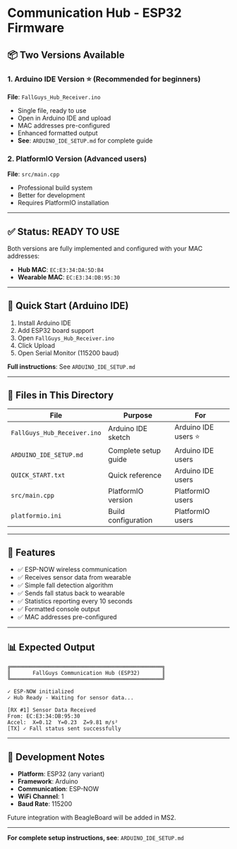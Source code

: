# Communication Hub - ESP32 Firmware

## 📦 Two Versions Available

### 1. **Arduino IDE Version** ⭐ (Recommended for beginners)
**File**: `FallGuys_Hub_Receiver.ino`
- Single file, ready to use
- Open in Arduino IDE and upload
- MAC addresses pre-configured
- Enhanced formatted output
- **See**: `ARDUINO_IDE_SETUP.md` for complete guide

### 2. **PlatformIO Version** (Advanced users)
**File**: `src/main.cpp`
- Professional build system
- Better for development
- Requires PlatformIO installation

---

## ✅ Status: READY TO USE

Both versions are fully implemented and configured with your MAC addresses:
- **Hub MAC**: `EC:E3:34:DA:5D:B4`
- **Wearable MAC**: `EC:E3:34:DB:95:30`

---

## 🚀 Quick Start (Arduino IDE)

1. Install Arduino IDE
2. Add ESP32 board support
3. Open `FallGuys_Hub_Receiver.ino`
4. Click Upload
5. Open Serial Monitor (115200 baud)

**Full instructions**: See `ARDUINO_IDE_SETUP.md`

---

## 📁 Files in This Directory

| File | Purpose | For |
|------|---------|-----|
| `FallGuys_Hub_Receiver.ino` | Arduino IDE sketch | Arduino IDE users ⭐ |
| `ARDUINO_IDE_SETUP.md` | Complete setup guide | Arduino IDE users |
| `QUICK_START.txt` | Quick reference | Arduino IDE users |
| `src/main.cpp` | PlatformIO version | PlatformIO users |
| `platformio.ini` | Build configuration | PlatformIO users |

---

## 🎯 Features

- ✅ ESP-NOW wireless communication
- ✅ Receives sensor data from wearable
- ✅ Simple fall detection algorithm
- ✅ Sends fall status back to wearable
- ✅ Statistics reporting every 10 seconds
- ✅ Formatted console output
- ✅ MAC addresses pre-configured

---

## 📊 Expected Output

```
╔════════════════════════════════════════════════╗
║       FallGuys Communication Hub (ESP32)       ║
╚════════════════════════════════════════════════╝

✓ ESP-NOW initialized
✓ Hub Ready - Waiting for sensor data...

[RX #1] Sensor Data Received
From: EC:E3:34:DB:95:30
Accel:  X=0.12  Y=0.23  Z=9.81 m/s²
[TX] ✓ Fall status sent successfully
```

---

## 🔧 Development Notes

- **Platform**: ESP32 (any variant)
- **Framework**: Arduino
- **Communication**: ESP-NOW
- **WiFi Channel**: 1
- **Baud Rate**: 115200

Future integration with BeagleBoard will be added in MS2.

---

**For complete setup instructions, see**: `ARDUINO_IDE_SETUP.md`
